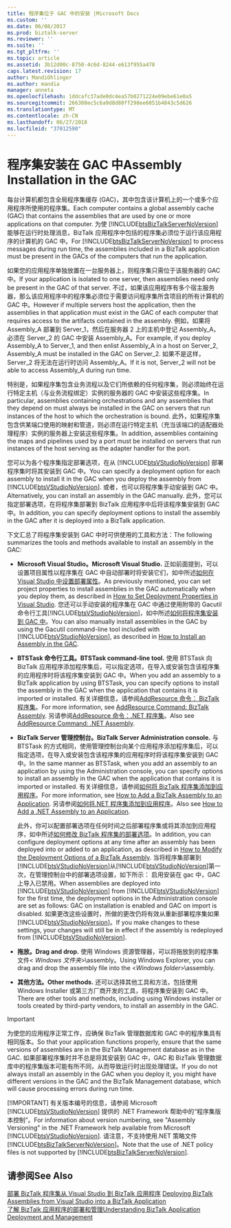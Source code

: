 ```yaml
---
title: 程序集位于 GAC 中的安装 |Microsoft Docs
ms.custom: ''
ms.date: 06/08/2017
ms.prod: biztalk-server
ms.reviewer: ''
ms.suite: ''
ms.tgt_pltfrm: ''
ms.topic: article
ms.assetid: 3b12d00c-8750-4c6d-8244-e613f955a478
caps.latest.revision: 17
author: MandiOhlinger
ms.author: mandia
manager: anneta
ms.openlocfilehash: 1ddcafc37ade0dc4ea57b0271224e09ebe61e0a5
ms.sourcegitcommit: 266308ec5c6a9d8d80ff298ee6051b4843c5d626
ms.translationtype: MT
ms.contentlocale: zh-CN
ms.lasthandoff: 06/27/2018
ms.locfileid: "37012590"
---
```

# <a name="assembly-installation-in-the-gac"></a><span data-ttu-id="a49a4-102">程序集安装在 GAC 中</span><span class="sxs-lookup"><span data-stu-id="a49a4-102">Assembly Installation in the GAC</span></span>
<span data-ttu-id="a49a4-103">每台计算机都包含全局程序集缓存 (GAC)，其中包含该计算机上的一个或多个应用程序所使用的程序集。</span><span class="sxs-lookup"><span data-stu-id="a49a4-103">Each computer contains a global assembly cache (GAC) that contains the assemblies that are used by one or more applications on that computer.</span></span> <span data-ttu-id="a49a4-104">为使 [!INCLUDE[btsBizTalkServerNoVersion](../includes/btsbiztalkservernoversion-md.md)] 能够在运行时处理消息，BizTalk 应用程序中包括的程序集必须位于运行该应用程序的计算机的 GAC 中。</span><span class="sxs-lookup"><span data-stu-id="a49a4-104">For [!INCLUDE[btsBizTalkServerNoVersion](../includes/btsbiztalkservernoversion-md.md)] to process messages during run time, the assemblies included in a BizTalk application must be present in the GACs of the computers that run the application.</span></span>  
  
 <span data-ttu-id="a49a4-105">如果您的应用程序单独放置在一台服务器上，则程序集只需位于该服务器的 GAC 中。</span><span class="sxs-lookup"><span data-stu-id="a49a4-105">If your application is isolated to one server, then assemblies need only be present in the GAC of that server.</span></span> <span data-ttu-id="a49a4-106">不过，如果该应用程序有多个宿主服务器，那么该应用程序中的程序集必须位于需要访问程序集所含项目的所有计算机的 GAC 中。</span><span class="sxs-lookup"><span data-stu-id="a49a4-106">However if multiple servers host the application, then the assemblies in that application must exist in the GAC of each computer that requires access to the artifacts contained in the assembly.</span></span> <span data-ttu-id="a49a4-107">例如，如果将 Assembly_A 部署到 Server_1，然后在服务器 2 上的主机中登记 Assembly_A，必须在 Server_2 的 GAC 中安装 Assembly_A。</span><span class="sxs-lookup"><span data-stu-id="a49a4-107">For example, if you deploy Assembly_A to Server_1, and then enlist Assembly_A in a host on Server_2, Assembly_A must be installed in the GAC on Server_2.</span></span> <span data-ttu-id="a49a4-108">如果不是这样，Server_2 将无法在运行时访问 Assembly_A。</span><span class="sxs-lookup"><span data-stu-id="a49a4-108">If it is not, Server_2 will not be able to access Assembly_A during run time.</span></span>  
  
 <span data-ttu-id="a49a4-109">特别是，如果程序集包含业务流程以及它们所依赖的任何程序集，则必须始终在运行特定主机（与业务流程绑定）实例的服务器的 GAC 中安装这些程序集。</span><span class="sxs-lookup"><span data-stu-id="a49a4-109">In particular, assemblies containing orchestrations and any assemblies that they depend on must always be installed in the GAC on servers that run instances of the host to which the orchestration is bound.</span></span> <span data-ttu-id="a49a4-110">此外，如果程序集包含供某端口使用的映射和管道，则必须在运行特定主机（充当该端口的适配器处理程序）实例的服务器上安装这些程序集。</span><span class="sxs-lookup"><span data-stu-id="a49a4-110">In addition, assemblies containing the maps and pipelines used by a port must be installed on servers that run instances of the host serving as the adapter handler for the port.</span></span>  
  
 <span data-ttu-id="a49a4-111">您可以为各个程序集指定部署选项，在从 [!INCLUDE[btsVStudioNoVersion](../includes/btsvstudionoversion-md.md)] 部署程序集时将其安装到 GAC 中。</span><span class="sxs-lookup"><span data-stu-id="a49a4-111">You can specify a deployment option for each assembly to install it in the GAC when you deploy the assembly from [!INCLUDE[btsVStudioNoVersion](../includes/btsvstudionoversion-md.md)].</span></span> <span data-ttu-id="a49a4-112">或者，也可以将程序集手动安装到 GAC 中。</span><span class="sxs-lookup"><span data-stu-id="a49a4-112">Alternatively, you can install an assembly in the GAC manually.</span></span> <span data-ttu-id="a49a4-113">此外，您可以指定部署选项，在将程序集部署到 BizTalk 应用程序中后将该程序集安装到 GAC 中。</span><span class="sxs-lookup"><span data-stu-id="a49a4-113">In addition, you can specify deployment options to install the assembly in the GAC after it is deployed into a BizTalk application.</span></span>  
  
 <span data-ttu-id="a49a4-114">下文汇总了将程序集安装到 GAC 中时可供使用的工具和方法：</span><span class="sxs-lookup"><span data-stu-id="a49a4-114">The following summarizes the tools and methods available to install an assembly in the GAC:</span></span>  
  
- <span data-ttu-id="a49a4-115">**Microsoft Visual Studio。**</span><span class="sxs-lookup"><span data-stu-id="a49a4-115">**Microsoft Visual Studio.**</span></span> <span data-ttu-id="a49a4-116">正如前面提到，可以设置项目属性以程序集在 GAC 中自动部署时将安装它们，如中所述[如何在 Visual Studio 中设置部署属性](../core/how-to-set-deployment-properties-in-visual-studio.md)。</span><span class="sxs-lookup"><span data-stu-id="a49a4-116">As previously mentioned, you can set project properties to install assemblies in the GAC automatically when you deploy them, as described in [How to Set Deployment Properties in Visual Studio](../core/how-to-set-deployment-properties-in-visual-studio.md).</span></span> <span data-ttu-id="a49a4-117">您还可以手动安装的程序集在 GAC 中通过使用附带的 Gacutil 命令行工具[!INCLUDE[btsVStudioNoVersion](../includes/btsvstudionoversion-md.md)]，如中所述[如何将程序集安装到 GAC 中](../core/how-to-install-an-assembly-in-the-gac.md)。</span><span class="sxs-lookup"><span data-stu-id="a49a4-117">You can also manually install assemblies in the GAC by using the Gacutil command-line tool included with [!INCLUDE[btsVStudioNoVersion](../includes/btsvstudionoversion-md.md)], as described in [How to Install an Assembly in the GAC](../core/how-to-install-an-assembly-in-the-gac.md).</span></span>  
  
- <span data-ttu-id="a49a4-118">**BTSTask 命令行工具。**</span><span class="sxs-lookup"><span data-stu-id="a49a4-118">**BTSTask command-line tool.**</span></span> <span data-ttu-id="a49a4-119">使用 BTSTask 向 BizTalk 应用程序添加程序集后，可以指定选项，在导入或安装包含该程序集的应用程序时将该程序集安装到 GAC 中。</span><span class="sxs-lookup"><span data-stu-id="a49a4-119">When you add an assembly to a BizTalk application by using BTSTask, you can specify options to install the assembly in the GAC when the application that contains it is imported or installed.</span></span> <span data-ttu-id="a49a4-120">有关详细信息，请参阅[AddResource 命令： BizTalk 程序集](../core/addresource-command-biztalk-assembly.md)。</span><span class="sxs-lookup"><span data-stu-id="a49a4-120">For more information, see [AddResource Command: BizTalk Assembly](../core/addresource-command-biztalk-assembly.md).</span></span> <span data-ttu-id="a49a4-121">另请参阅[AddResource 命令：.NET 程序集](../core/addresource-command-net-assembly.md)。</span><span class="sxs-lookup"><span data-stu-id="a49a4-121">Also see [AddResource Command: .NET Assembly](../core/addresource-command-net-assembly.md).</span></span>  
  
- <span data-ttu-id="a49a4-122">**BizTalk Server 管理控制台。**</span><span class="sxs-lookup"><span data-stu-id="a49a4-122">**BizTalk Server Administration console.**</span></span> <span data-ttu-id="a49a4-123">与 BTSTask 的方式相同，使用管理控制台向某个应用程序添加程序集后，可以指定选项，在导入或安装包含该程序集的应用程序时将该程序集安装到 GAC 中。</span><span class="sxs-lookup"><span data-stu-id="a49a4-123">In the same manner as BTSTask, when you add an assembly to an application by using the Administration console, you can specify options to install an assembly in the GAC when the application that contains it is imported or installed.</span></span> <span data-ttu-id="a49a4-124">有关详细信息，请参阅[如何将 BizTalk 程序集添加到应用程序](../core/how-to-add-a-biztalk-assembly-to-an-application.md)。</span><span class="sxs-lookup"><span data-stu-id="a49a4-124">For more information, see [How to Add a BizTalk Assembly to an Application](../core/how-to-add-a-biztalk-assembly-to-an-application.md).</span></span> <span data-ttu-id="a49a4-125">另请参阅[如何将.NET 程序集添加到应用程序](../core/how-to-add-a-net-assembly-to-an-application.md)。</span><span class="sxs-lookup"><span data-stu-id="a49a4-125">Also see [How to Add a .NET Assembly to an Application](../core/how-to-add-a-net-assembly-to-an-application.md).</span></span>  
  
   <span data-ttu-id="a49a4-126">此外，你可以配置部署选项在任何时间之后部署程序集或将其添加到应用程序，如中所述[如何修改 BizTalk 程序集的部署选项](../core/how-to-modify-the-deployment-options-of-a-biztalk-assembly.md)。</span><span class="sxs-lookup"><span data-stu-id="a49a4-126">In addition, you can configure deployment options at any time after an assembly has been deployed into or added to an application, as described in [How to Modify the Deployment Options of a BizTalk Assembly](../core/how-to-modify-the-deployment-options-of-a-biztalk-assembly.md).</span></span> <span data-ttu-id="a49a4-127">当将程序集部署到[!INCLUDE[btsVStudioNoVersion](../includes/btsvstudionoversion-md.md)]从[!INCLUDE[btsVStudioNoVersion](../includes/btsvstudionoversion-md.md)]第一次，在管理控制台中的部署选项设置，如下所示： 启用安装在 gac 中，GAC 上导入已禁用。</span><span class="sxs-lookup"><span data-stu-id="a49a4-127">When assemblies are deployed into [!INCLUDE[btsVStudioNoVersion](../includes/btsvstudionoversion-md.md)] from [!INCLUDE[btsVStudioNoVersion](../includes/btsvstudionoversion-md.md)] for the first time, the deployment options in the Administration console are set as follows: GAC on installation is enabled and GAC on import is disabled.</span></span> <span data-ttu-id="a49a4-128">如果更改这些设置时，所做的更改仍将有效从重新部署程序集如果[!INCLUDE[btsVStudioNoVersion](../includes/btsvstudionoversion-md.md)]。</span><span class="sxs-lookup"><span data-stu-id="a49a4-128">If you make changes to these settings, your changes will still be in effect if the assembly is redeployed from [!INCLUDE[btsVStudioNoVersion](../includes/btsvstudionoversion-md.md)].</span></span>  
  
- <span data-ttu-id="a49a4-129">**拖放。**</span><span class="sxs-lookup"><span data-stu-id="a49a4-129">**Drag and drop.**</span></span> <span data-ttu-id="a49a4-130">使用 Windows 资源管理器，可以将拖放到的程序集文件\< *Windows 文件夹*\>\assembly。</span><span class="sxs-lookup"><span data-stu-id="a49a4-130">Using Windows Explorer, you can drag and drop the assembly file into the \<*Windows folder*\>\assembly.</span></span>  
  
- <span data-ttu-id="a49a4-131">**其他方法。**</span><span class="sxs-lookup"><span data-stu-id="a49a4-131">**Other methods.**</span></span> <span data-ttu-id="a49a4-132">还可以选择其他工具和方法，包括使用 Windows Installer 或第三方厂商开发的工具，将程序集安装到 GAC 中。</span><span class="sxs-lookup"><span data-stu-id="a49a4-132">There are other tools and methods, including using Windows installer or tools created by third-party vendors, to install an assembly in the GAC.</span></span>  
  
> [!IMPORTANT]
>  <span data-ttu-id="a49a4-133">为使您的应用程序正常工作，应确保 BizTalk 管理数据库和 GAC 中的程序集具有相同版本。</span><span class="sxs-lookup"><span data-stu-id="a49a4-133">So that your application functions properly, ensure that the same versions of assemblies are in the BizTalk Management database as in the GAC.</span></span> <span data-ttu-id="a49a4-134">如果部署程序集时并不总是将其安装到 GAC 中，GAC 和 BizTalk 管理数据库中的程序集版本可能有所不同，从而导致运行时出现处理错误。</span><span class="sxs-lookup"><span data-stu-id="a49a4-134">If you do not always install an assembly in the GAC when you deploy it, you might have different versions in the GAC and the BizTalk Management database, which will cause processing errors during run time.</span></span>  
> 
> [!IMPORTANT]
>  <span data-ttu-id="a49a4-135">有关版本编号的信息，请参阅 Microsoft [!INCLUDE[btsVStudioNoVersion](../includes/btsvstudionoversion-md.md)] 提供的 .NET Framework 帮助中的“程序集版本控制”。</span><span class="sxs-lookup"><span data-stu-id="a49a4-135">For information about version numbering, see "Assembly Versioning" in the .NET Framework help available from Microsoft [!INCLUDE[btsVStudioNoVersion](../includes/btsvstudionoversion-md.md)].</span></span> <span data-ttu-id="a49a4-136">请注意，不支持使用.NET 策略文件[!INCLUDE[btsBizTalkServerNoVersion](../includes/btsbiztalkservernoversion-md.md)]。</span><span class="sxs-lookup"><span data-stu-id="a49a4-136">Note that the use of .NET policy files is not supported by [!INCLUDE[btsBizTalkServerNoVersion](../includes/btsbiztalkservernoversion-md.md)].</span></span>  
  
## <a name="see-also"></a><span data-ttu-id="a49a4-137">请参阅</span><span class="sxs-lookup"><span data-stu-id="a49a4-137">See Also</span></span>  
 <span data-ttu-id="a49a4-138">[部署 BizTalk 程序集从 Visual Studio 到 BizTalk 应用程序](../core/deploying-biztalk-assemblies-from-visual-studio-into-a-biztalk-application.md) </span><span class="sxs-lookup"><span data-stu-id="a49a4-138">[Deploying BizTalk Assemblies from Visual Studio into a BizTalk Application](../core/deploying-biztalk-assemblies-from-visual-studio-into-a-biztalk-application.md) </span></span>  
 [<span data-ttu-id="a49a4-139">了解 BizTalk 应用程序的部署和管理</span><span class="sxs-lookup"><span data-stu-id="a49a4-139">Understanding BizTalk Application Deployment and Management</span></span>](../core/understanding-biztalk-application-deployment-and-management.md)